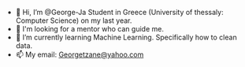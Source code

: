 - 👋 Hi, I’m @George-Ja Student in Greece (University of thessaly: Computer Science) on my last year.
- 👀 I'm looking for a mentor who can guide me.
- 🌱 I’m currently learning Machine Learning. Specifically how to clean data.
- 📫 My email: Georgetzane@yahoo.com

